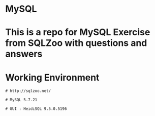 # MySQL


# This is a repo for MySQL Exercise from SQLZoo with questions and answers

# Working Environment

	# http://sqlzoo.net/

	# MySQL 5.7.21

	# GUI : HeidiSQL 9.5.0.5196

